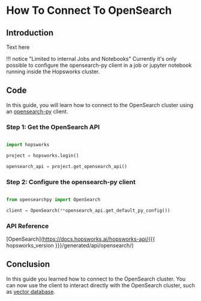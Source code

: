 # How To Connect To OpenSearch

## Introduction

Text here

!!! notice "Limited to internal Jobs and Notebooks"
    Currently it's only possible to configure the opensearch-py client in a job or jupyter notebook running inside the Hopsworks cluster.


## Code

In this guide, you will learn how to connect to the OpenSearch cluster using an [opensearch-py](https://opensearch.org/docs/1.3/clients/python/) client. 

### Step 1: Get the OpenSearch API

```python

import hopsworks

project = hopsworks.login()

opensearch_api = project.get_opensearch_api()

```

### Step 2: Configure the opensearch-py client

```python

from opensearchpy import OpenSearch

client = OpenSearch(**opensearch_api.get_default_py_config())

```

### API Reference

[OpenSearch](https://docs.hopsworks.ai/hopsworks-api/{{{ hopsworks_version }}}/generated/api/opensearch/)

## Conclusion

In this guide you learned how to connect to the OpenSearch cluster. You can now use the client to interact directly with the OpenSearch cluster, such as [vector database](../../mlops/vector_database/index.md).

